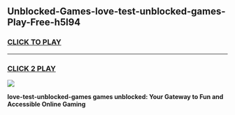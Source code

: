 
## Unblocked-Games-love-test-unblocked-games-Play-Free-h5l94
<h3>
<a href="https://premium76.site?title=love-test-unblocked-games&ref=09A">CLICK TO PLAY</a></h3>
<hr>

<h3>
<a href="https://premium76.site?title=love-test-unblocked-games&ref=09A">CLICK 2 PLAY</a>
  
</h3>

<a href="https://premium76.site?title=love-test-unblocked-games&ref=09A"><img src="https://clearcache.store/games.png"></a>


**love-test-unblocked-games games unblocked: Your Gateway to Fun and Accessible Online Gaming**

